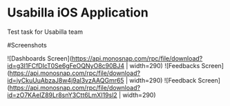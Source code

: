 # Usabilla iOS Application
Test task for Usabilla team

#Screenshots

![Dashboards Screen](https://api.monosnap.com/rpc/file/download?id=g3I1FCfDIcT0Se6gFeOQNyO8c90BJ4 | width=290)
![Feedbacks Screen](https://api.monosnap.com/rpc/file/download?id=iyCkuUuAbzaJ8w4j9al3vzAAQGmr65 | width=290)
![Feedback Screen](https://api.monosnap.com/rpc/file/download?id=zO7KAeIZ89Lr8snY3Ctt6LmXI19sl2 | width=290)